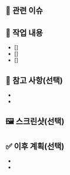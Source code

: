 ## 🚨 관련 이슈

## 🚀 작업 내용

- []
- []
- []

## 📝 참고 사항(선택)

-
-

## 🖼️ 스크린샷(선택)




## ✅ 이후 계획(선택)

-
-
